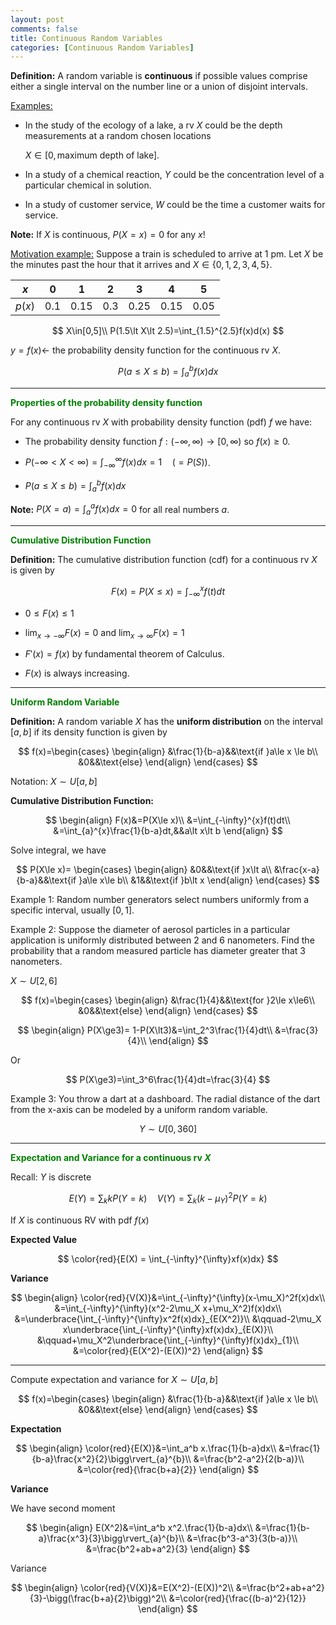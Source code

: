 ```yaml
---
layout: post
comments: false
title: Continuous Random Variables
categories: [Continuous Random Variables]
---
```


**Definition:** A random variable is **continuous** if possible values comprise either a single interval on the number line or a union of disjoint intervals.

<u>Examples:</u>

* In the study of the ecology of a lake, a rv $X$ could be the depth measurements at a random chosen locations

  $X\in[0,\text{maximum depth of lake}]$.

* In a study of a chemical reaction, $Y$ could be the concentration level of a particular chemical in solution.

* In a study of customer service, $W$ could be the time a customer waits for service.

**Note:** If $X$ is continuous, $P(X=x)=0$ for any $x$!

<u>Motivation example:</u> Suppose a train is scheduled to arrive at 1 pm. Let $X$ be the minutes past the hour that it arrives and $X\in\{0,1,2,3,4,5\}$.

| $x$    | 0   | 1    | 2   | 3    | 4    | 5    |
|--------|-----|------|-----|------|------|------|
| $p(x)$ | 0.1 | 0.15 | 0.3 | 0.25 | 0.15 | 0.05 |

$$
  X\in[0,5]\\
  P(1.5\lt X\lt 2.5)=\int_{1.5}^{2.5}f(x)d(x)
$$

$y = f(x)\leftarrow$ the probability density function for the continuous rv $X$.

$$
  P(a\le X\le b)=\int_a^b f(x)dx
$$

---

<font color='green'><b>Properties of the probability density function</b></font>

For any continuous rv $X$ with probability density function (pdf) $f$ we have:

* The probability density function $f:(-\infty,\infty)\rightarrow[0,\infty)$ so $f(x)\ge0$.

* $P(-\infty\lt X\lt\infty)=\int_{-\infty}^{\infty}f(x)dx=1\quad(=P(S))$.

* $P(a\le X\le b)=\int_{a}^{b}f(x)dx$

**Note:** $P(X=a)=\int_a^a f(x)dx = 0$ for all real numbers $a$.

---

<font color='green'><b>Cumulative Distribution Function</b></font>

**Definition:** The cumulative distribution function (cdf) for a continuous rv $X$ is given by 

$$
  F(x) = P(X\le x)=\int_{-\infty}^{x}f(t)dt
$$

* $0\le F(x)\le 1$

* $\lim_{x \to -\infty}F(x)=0$ and $\lim_{x \to \infty}F(x)=1$

* $F'(x)=f(x)$ by fundamental theorem of Calculus.

* $F(x)$ is always increasing.

---

<font color='green'><b>Uniform Random Variable</b></font>

**Definition:** A random variable $X$ has the **uniform distribution** on the interval $[a,b]$ if its density function is given by

$$
  f(x)=\begin{cases}
    \begin{align}
      &\frac{1}{b-a}&&\text{if }a\le x \le b\\
      &0&&\text{else}
    \end{align}
  \end{cases}
$$

Notation: $X\sim U[a,b]$

**Cumulative Distribution Function:**

$$
  \begin{align}
    F(x)&=P(X\le x)\\
    &=\int_{-\infty}^{x}f(t)dt\\
    &=\int_{a}^{x}\frac{1}{b-a}dt,&&a\lt x\lt b
  \end{align}
$$

Solve integral, we have

$$
  P(X\le x)=
  \begin{cases}
    \begin{align}
      &0&&\text{if }x\lt a\\
      &\frac{x-a}{b-a}&&\text{if }a\le x\le b\\
      &1&&\text{if }b\lt x
    \end{align}
  \end{cases}
$$

Example 1: Random number generators select numbers uniformly from a  specific interval, usually $[0,1]$.

Example 2: Suppose the diameter of aerosol particles in a particular application is uniformly distributed between 2 and 6 nanometers. Find the probability that a random measured particle has diameter greater that 3 nanometers.

$X\sim U[2,6]$

$$
  f(x)=\begin{cases}
    \begin{align}
      &\frac{1}{4}&&\text{for }2\le x\le6\\
      &0&&\text{else}
    \end{align}
  \end{cases}
$$

$$
  \begin{align}
    P(X\ge3)= 1-P(X\lt3)&=\int_2^3\frac{1}{4}dt\\
    &=\frac{3}{4}\\
  \end{align}
$$

Or

$$
  P(X\ge3)=\int_3^6\frac{1}{4}dt=\frac{3}{4}
$$

Example 3: You throw a dart at a dashboard. The radial distance of the dart from the x-axis can be modeled by a uniform random variable.

$$
  Y\sim U[0,360]
$$

---

<font color='green'><b>Expectation and Variance for a continuous rv $X$</b></font>

Recall: $Y$ is discrete

$$
  E(Y)=\sum_k kP(Y=k)\quad V(Y)=\sum_k(k-\mu_Y)^2P(Y=k)
$$

If $X$ is continuous RV with pdf $f(x)$

**Expected Value**

$$
  \color{red}{E(X) = \int_{-\infty}^{\infty}xf(x)dx}
$$

**Variance**

$$
  \begin{align}
    \color{red}{V(X)}&=\int_{-\infty}^{\infty}(x-\mu_X)^2f(x)dx\\
    &=\int_{-\infty}^{\infty}(x^2-2\mu_X x+\mu_X^2)f(x)dx\\
    &=\underbrace{\int_{-\infty}^{\infty}x^2f(x)dx}_{E(X^2)}\\
    &\qquad-2\mu_X x\underbrace{\int_{-\infty}^{\infty}xf(x)dx}_{E(X)}\\
    &\qquad+\mu_X^2\underbrace{\int_{-\infty}^{\infty}f(x)dx}_{1}\\
    &=\color{red}{E(X^2)-(E(X))^2}
  \end{align}
$$

---

Compute expectation and variance for $X\sim U[a,b]$

$$
  f(x)=\begin{cases}
    \begin{align}
      &\frac{1}{b-a}&&\text{if }a\le x \le b\\
      &0&&\text{else}
    \end{align}
  \end{cases}
$$

**Expectation**

$$
  \begin{align}
    \color{red}{E(X)}&=\int_a^b x.\frac{1}{b-a}dx\\
    &=\frac{1}{b-a}\frac{x^2}{2}\bigg\rvert_{a}^{b}\\
    &=\frac{b^2-a^2}{2(b-a)}\\
    &=\color{red}{\frac{b+a}{2}}
  \end{align}
$$

**Variance**

We have second moment

$$
  \begin{align}
    E(X^2)&=\int_a^b x^2.\frac{1}{b-a}dx\\
    &=\frac{1}{b-a}\frac{x^3}{3}\bigg\rvert_{a}^{b}\\
    &=\frac{b^3-a^3}{3(b-a)}\\
    &=\frac{b^2+ab+a^2}{3}
  \end{align}
$$

Variance

$$
  \begin{align}
    \color{red}{V(X)}&=E(X^2)-(E(X))^2\\
    &=\frac{b^2+ab+a^2}{3}-\bigg(\frac{b+a}{2}\bigg)^2\\
    &=\color{red}{\frac{(b-a)^2}{12}}
  \end{align}
$$